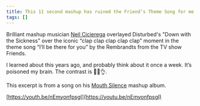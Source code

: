 ```yaml
---
title: This 11 second mashup has ruined the Friend’s Theme Song for me
tags: []
---
```

Brilliant mashup musician [Neil Cicierega](http://www.neilcic.com/) overlayed Disturbed's "Down with the Sickness" over the iconic “clap clap clap clap clap” moment in the theme song “I’ll be there for you” by the Rembrandts from the TV show Friends.


I learned about this years ago, and probably think about it once a week. It’s poisoned my brain. The contrast is 👨‍🍳👌.


 


This excerpt is from a song on his [Mouth Silence](http://www.neilcic.com/mouthsilence/) mashup album.


[https://youth.be/nEmyonfpsgI](https://youtu.be/nEmyonfpsgI)


